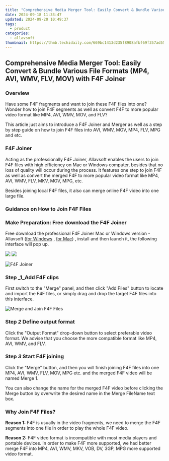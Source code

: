 ```yaml
---
title: "Comprehensive Media Merger Tool: Easily Convert & Bundle Various File Formats (MP4, AVI, WMV, FLV, MOV) with F4F Joiner"
date: 2024-09-18 11:33:47
updated: 2024-09-20 10:49:37
tags:
  - product
categories:
  - allavsoft
thumbnail: https://thmb.techidaily.com/669bc1413d235f8908afbf69f357ad5578fda1c3066e7cdb610eb41a93c8a8ff.jpeg
---
```


## Comprehensive Media Merger Tool: Easily Convert & Bundle Various File Formats (MP4, AVI, WMV, FLV, MOV) with F4F Joiner

### Overview

Have some F4F fragments and want to join these F4F files into one? Wonder how to join F4F segments as well as convert F4F to more popular video format like MP4, AVI, WMV, MOV, and FLV?

This article just aims to introduce a F4F Joiner and Merger as well as a step by step guide on how to join F4F files into AVI, WMV, MOV, MP4, FLV, MPG and etc.

### F4F Joiner

Acting as the professionally F4F Joiner, Allavsoft enables the users to join F4F files with high efficiency on Mac or Windows computer, besides that no loss of quality will occur during the process. It features one step to join F4F as well as convert the merged F4F to more popular video format like MP4, AVI, WMV, FLV, MKV, MOV, MPG, etc.

Besides joining local F4F files, it also can merge online F4F video into one large file.

### Guidance on How to Join F4F Files

### Make Preparation: Free download the F4F Joiner

Free download the professional F4F Joiner Mac or Windows version - Allavsoft ([for Windows](https://tools.techidaily.com/allavsoft/products/) , [for Mac](https://tools.techidaily.com/allavsoft/products/)) , install and then launch it, the following interface will pop up.

[![](https://www.allavsoft.com/how-to/../images/how-to/free-download-win.jpg)](https://tools.techidaily.com/allavsoft/products/) [![](https://www.allavsoft.com/how-to/../images/how-to/free-download-mac.jpg)](https://tools.techidaily.com/allavsoft/products/)

![F4F Joiner](https://www.allavsoft.com/how-to/../images/allavsoft-mac/screen-shot-600.jpg)

### Step _1_Add F4F clips

First switch to the "Merge" panel, and then click "Add Files" button to locate and import the F4F files, or simply drag and drop the target F4F files into this interface.

![Merge and Join F4F Files](https://www.allavsoft.com/how-to/../images/how-to/join-f4f-files-with-the-f4f-joiner/join-f4f-files.jpg)

### Step _2_ Define output format

Click the "Output Format" drop-down button to select preferable video format. We advise that you choose the more compatible format like MP4, AVI, WMV, and FLV.

### Step _3_ Start F4F joining

Click the "Merge" button, and then you will finish joining F4F files into one MP4, AVI, WMV, FLV, MOV, MPG etc. and the merged F4F video will be named Merge 1.

You can also change the name for the merged F4F video before clicking the Merge button by overwrite the desired name in the Merge FileName text box.

### Why Join F4F Files?

**Reason 1:** F4F is usually in the video fragments, we need to merge the F4F segments into one file in order to play the whole F4F video.

**Reason 2:** F4F video format is incompatible with most media players and portable devices. In order to make F4F more supported, we had better merge F4F into MP4, AVI, WMV, MKV, VOB, DV, 3GP, MPG more supported video format.

<ins class="adsbygoogle"
     style="display:block"
     data-ad-format="autorelaxed"
     data-ad-client="ca-pub-7571918770474297"
     data-ad-slot="1223367746"></ins>



<ins class="adsbygoogle"
     style="display:block"
     data-ad-client="ca-pub-7571918770474297"
     data-ad-slot="8358498916"
     data-ad-format="auto"
     data-full-width-responsive="true"></ins>

